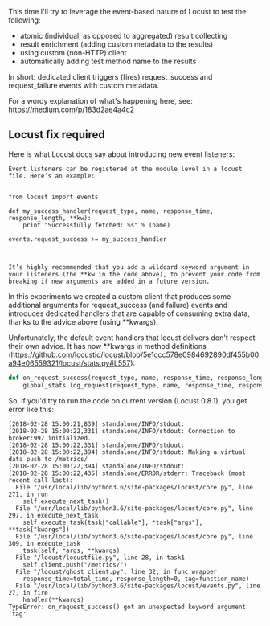 This time I'll try to leverage the event-based nature of Locust to test the following:

* atomic (individual, as opposed to aggregated) result collecting
* result enrichment (adding custom metadata to the results)
* using custom (non-HTTP) client
* automatically adding test method name to the results

In short: dedicated client triggers (fires) request_success and request_failure events with custom metadata.

For a wordy explanation of what's happening here, see: https://medium.com/p/183d2ae4a4c2


## Locust fix required
Here is what Locust docs say about introducing new event listeners:

```
Event listeners can be registered at the module level in a locust file. Here’s an example:


from locust import events

def my_success_handler(request_type, name, response_time, response_length, **kw):
    print "Successfully fetched: %s" % (name)

events.request_success += my_success_handler



It’s highly recommended that you add a wildcard keyword argument in your listeners (the **kw in the code above), to prevent your code from breaking if new arguments are added in a future version.
```

In this experiments we created a custom client that produces some additional arguments for request_success (and failure) events
and introduces dedicated handlers that are capable of consuming extra data,  thanks to the advice above (using **kwargs).

Unfortunately, the default event handlers that locust delivers don't respect their own advice.
It has now **kwargs in method definitions (https://github.com/locustio/locust/blob/5e1ccc578e0984692890df455b00a94e06559321/locust/stats.py#L557):

```python
def on_request_success(request_type, name, response_time, response_length):
    global_stats.log_request(request_type, name, response_time, response_length)
```

So, if you'd try to run the code on current version (Locust 0.8.1), you get error like this:


```
[2018-02-28 15:00:21,839] standalone/INFO/stdout:
[2018-02-28 15:00:22,331] standalone/INFO/stdout: Connection to broker:997 initialized.
[2018-02-28 15:00:22,331] standalone/INFO/stdout:
[2018-02-28 15:00:22,394] standalone/INFO/stdout: Making a virtual data push to /metrics/
[2018-02-28 15:00:22,394] standalone/INFO/stdout:
[2018-02-28 15:00:22,435] standalone/ERROR/stderr: Traceback (most recent call last):
  File "/usr/local/lib/python3.6/site-packages/locust/core.py", line 271, in run
    self.execute_next_task()
  File "/usr/local/lib/python3.6/site-packages/locust/core.py", line 297, in execute_next_task
    self.execute_task(task["callable"], *task["args"], **task["kwargs"])
  File "/usr/local/lib/python3.6/site-packages/locust/core.py", line 309, in execute_task
    task(self, *args, **kwargs)
  File "/locust/locustfile.py", line 28, in task1
    self.client.push("/metrics/")
  File "/locust/ghost_client.py", line 32, in func_wrapper
    response_time=total_time, response_length=0, tag=function_name)
  File "/usr/local/lib/python3.6/site-packages/locust/events.py", line 27, in fire
    handler(**kwargs)
TypeError: on_request_success() got an unexpected keyword argument 'tag'

```